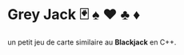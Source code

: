 # Grey Jack :black_joker: :spades: :hearts: :clubs: :diamonds:

un petit jeu de carte similaire au **Blackjack** en C++.


